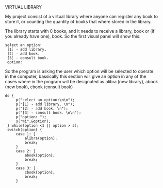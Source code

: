 VIRTUAL LIBRARY

My project consist of a virtual library where anyone can register any book to store it, or counting the quantity of books that where stored in the library.

The library starts with 0 books, and it needs to receive a library, book or (if you already have one), book. So the first visual panel will show this:
    
    select an option:   
     [1] - add library.
     [2] - add book.
     [3] - consult book. 
     option: 

So the program is asking the user which option will be selected to operate in the computer, bassically this section will give an option in any of the cases where in the program will be designated as alibra (new library), abook (new book), cbook (consult book)

    do {
         p("select an option:\n\n");
         p("[1] - add library. \n");
         p("[2] - add book. \n");
         p("[3] - consult book. \n\n");
         p("option: ");
         s("%i",&option);
     } while(option <1 || option > 3); 
     switch(option) {
         case 1: {
             alibra(option);
             break;
         }
         case 2: {
             abook(option);
             break;
         }
         case 3: {
             cbook(option);
             break;
         }
